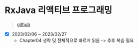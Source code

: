 # RxJava 리액티브 프로그래밍

> [github](https://github.com/gilbutITbook/006955)

- [x] 2023/02/06 ~ 2023/02/27
  - Chapter04 생략 및 전체적으로 빠르게 읽음 -> 추후 복습 필요
